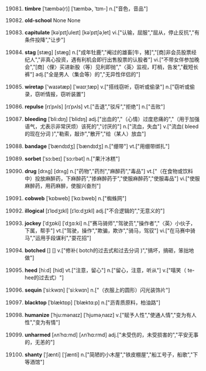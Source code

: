 19081. **timbre**
[ˈtæmbə(r)]  [ˈtæmbɚ, ˈtɪm-]
n.["音色，音品"]  

19082. **old-school**
None
None

19083. **capitulate**
[kəˈpɪtʃuleɪt]  [kəˈpɪtʃəˌlet]
vi.["认输，屈服","屈从，停止反抗","有条件投降","让步"]  

19084. **stag**
[stæg]  [stæɡ]
n.["成年牡鹿","阉过的雄畜[牛，猪]","[商]非会员股票经纪人","非真心投资，遇有利机会即行出售股票的认股者"]  vi.["不带女伴参加晚会","[商]〈俚〉买进新股（等）见利即抛","〈英〉监视，盯梢，告发","截短长裤"]  adj.["全是男人（集会等）的","无异性伴侣的"]  

19085. **wiretap**
['waɪətæp]  [ˈwaɪrˌtæp]
v.["搭线窃听，窃听或偷录"]  n.["窃听或偷录，窃听情报，窃听装置"]  

19086. **repulse**
[rɪˈpʌls]  [rɪˈpʌls]
vt.["击退","驳斥","拒绝"]  n.["击败"]  

19087. **bleeding**
[ˈbli:dɪŋ]  [ˈblidɪŋ]
adj.["出血的","（心情）过度悲痛的","（用于加强语气，尤表示非常厌烦）该死的","讨厌的"]  n.["流血，失血"]  v.["流血( bleed的现在分词 )","勒索，敲诈","散开","给（某人）放血"]  

19088. **bandage**
[ˈbændɪdʒ]  [ˈbændɪdʒ]
n.["绷带"]  vt.["用绷带绑扎"]  

19089. **sorbet**
[ˈsɔ:beɪ]  [ˈsɔ:rbət]
n.["果汁冰糕"]  

19090. **drug**
[drʌg]  [drʌɡ]
n.["药物","药剂","麻醉药","毒品"]  vt.["（在食物或饮料中）投放麻醉药，下麻醉药","掺麻醉药于","使服麻醉药","使服毒品"]  vi.["使服麻醉药，用药麻醉，使服兴奋剂"]  

19091. **cobweb**
[ˈkɒbweb]  [ˈkɑ:bweb]
n.["蜘蛛网"]  

19092. **illogical**
[ɪˈlɒdʒɪkl]  [ɪˈlɑ:dʒɪkl]
adj.["不合逻辑的","无意义的"]  

19093. **jockey**
[ˈdʒɒki]  [ˈdʒɑ:ki]
n.["赛马骑师","驾驶员","操作者","〈英〉小伙子，下属，帮手"]  vt.["驾驶，操作","欺骗，欺诈","骑马，驾驭"]  vi.["在马赛中骑马","运用手段谋利","耍花招"]  

19094. **botched**
[]  []
v.["修补( botch的过去式和过去分词 )","搞坏，搞砸，笨拙地做"]  

19095. **heed**
[hi:d]  [hid]
vt.["注意，留心"]  n.["留心，注意，听从"]  v.["嘻笑（ te-hee的过去式）"]  

19096. **sequin**
[ˈsi:kwɪn]  ['si:kwɪn]
n.["（衣服上的圆形）闪光装饰片"]  

19097. **blacktop**
[ˈblæktɒp]  [ˈblæktɑ:p]
n.["沥青质原料，柏油路"]  

19098. **humanize**
[ˈhju:mənaɪz]  [ˈhjuməˌnaɪz]
v.["赋予人性","使通人情","变为有人性","变为有情"]  

19099. **unharmed**
[ʌnˈhɑ:md]  [ʌnˈhɑ:rmd]
adj.["未受伤的，未受损害的","平安无事的，无恙的"]  

19100. **shanty**
[ˈʃænti]  [ˈʃænti]
n.["简陋的小木屋","铁皮棚屋","船工号子，船歌","下等酒馆"]  

